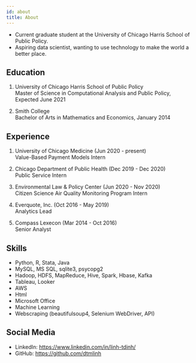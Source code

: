 ```yaml
---
id: about
title: About
---
```

- Current graduate student at the University of Chicago Harris School of Public Policy.
- Aspiring data scientist, wanting to use technology to make the world a better place.

## Education
1. University of Chicago Harris School of Public Policy\
Master of Science in Computational Analysis and Public Policy, Expected June 2021

2. Smith College\
Bachelor of Arts in Mathematics and Economics, January 2014

## Experience
1. University of Chicago Medicine (Jun 2020 - present)\
Value-Based Payment Models Intern

2. Chicago Department of Public Health (Dec 2019 - Dec 2020)\
Public Service Intern

3. Environmental Law & Policy Center (Jun 2020 - Nov 2020)\
Citizen Science Air Quality Monitoring Program Intern

4. Everquote, Inc. (Oct 2016 - May 2019)\
Analytics Lead

5. Compass Lexecon (Mar 2014 - Oct 2016)\
Senior Analyst

## Skills

- Python, R, Stata, Java
- MySQL, MS SQL, sqlite3, psycopg2
- Hadoop, HDFS, MapReduce, Hive, Spark, Hbase, Kafka
- Tableau, Looker
- AWS
- Html
- Microsoft Office
- Machine Learning
- Webscraping (beautifulsoup4, Selenium WebDriver, API)

## Social Media

- LinkedIn: https://www.linkedin.com/in/linh-tdinh/
- GitHub: https://github.com/dtmlinh
